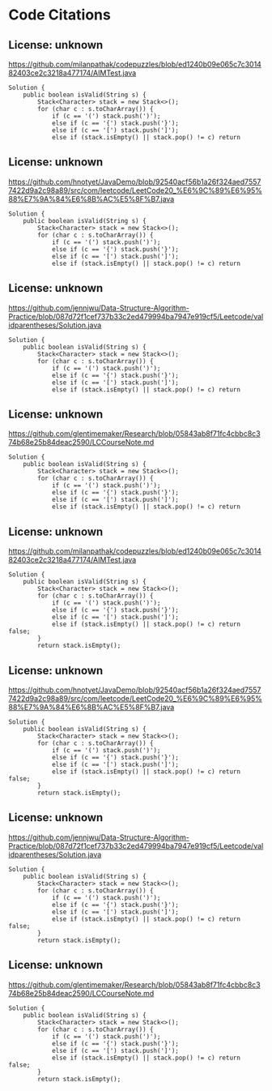 # Code Citations

## License: unknown
https://github.com/milanpathak/codepuzzles/blob/ed1240b09e065c7c301482403ce2c3218a477174/AIMTest.java

```
Solution {
    public boolean isValid(String s) {
        Stack<Character> stack = new Stack<>();
        for (char c : s.toCharArray()) {
            if (c == '(') stack.push(')');
            else if (c == '{') stack.push('}');
            else if (c == '[') stack.push(']');
            else if (stack.isEmpty() || stack.pop() != c) return
```


## License: unknown
https://github.com/hnotyet/JavaDemo/blob/92540acf56b1a26f324aed75577422d9a2c98a89/src/com/leetcode/LeetCode20_%E6%9C%89%E6%95%88%E7%9A%84%E6%8B%AC%E5%8F%B7.java

```
Solution {
    public boolean isValid(String s) {
        Stack<Character> stack = new Stack<>();
        for (char c : s.toCharArray()) {
            if (c == '(') stack.push(')');
            else if (c == '{') stack.push('}');
            else if (c == '[') stack.push(']');
            else if (stack.isEmpty() || stack.pop() != c) return
```


## License: unknown
https://github.com/jennjwu/Data-Structure-Algorithm-Practice/blob/087d72f1cef737b33c2ed479994ba7947e919cf5/Leetcode/validparentheses/Solution.java

```
Solution {
    public boolean isValid(String s) {
        Stack<Character> stack = new Stack<>();
        for (char c : s.toCharArray()) {
            if (c == '(') stack.push(')');
            else if (c == '{') stack.push('}');
            else if (c == '[') stack.push(']');
            else if (stack.isEmpty() || stack.pop() != c) return
```


## License: unknown
https://github.com/glentimemaker/Research/blob/05843ab8f71fc4cbbc8c374b68e25b84deac2590/LCCourseNote.md

```
Solution {
    public boolean isValid(String s) {
        Stack<Character> stack = new Stack<>();
        for (char c : s.toCharArray()) {
            if (c == '(') stack.push(')');
            else if (c == '{') stack.push('}');
            else if (c == '[') stack.push(']');
            else if (stack.isEmpty() || stack.pop() != c) return
```


## License: unknown
https://github.com/milanpathak/codepuzzles/blob/ed1240b09e065c7c301482403ce2c3218a477174/AIMTest.java

```
Solution {
    public boolean isValid(String s) {
        Stack<Character> stack = new Stack<>();
        for (char c : s.toCharArray()) {
            if (c == '(') stack.push(')');
            else if (c == '{') stack.push('}');
            else if (c == '[') stack.push(']');
            else if (stack.isEmpty() || stack.pop() != c) return false;
        }
        return stack.isEmpty();
```


## License: unknown
https://github.com/hnotyet/JavaDemo/blob/92540acf56b1a26f324aed75577422d9a2c98a89/src/com/leetcode/LeetCode20_%E6%9C%89%E6%95%88%E7%9A%84%E6%8B%AC%E5%8F%B7.java

```
Solution {
    public boolean isValid(String s) {
        Stack<Character> stack = new Stack<>();
        for (char c : s.toCharArray()) {
            if (c == '(') stack.push(')');
            else if (c == '{') stack.push('}');
            else if (c == '[') stack.push(']');
            else if (stack.isEmpty() || stack.pop() != c) return false;
        }
        return stack.isEmpty();
```


## License: unknown
https://github.com/jennjwu/Data-Structure-Algorithm-Practice/blob/087d72f1cef737b33c2ed479994ba7947e919cf5/Leetcode/validparentheses/Solution.java

```
Solution {
    public boolean isValid(String s) {
        Stack<Character> stack = new Stack<>();
        for (char c : s.toCharArray()) {
            if (c == '(') stack.push(')');
            else if (c == '{') stack.push('}');
            else if (c == '[') stack.push(']');
            else if (stack.isEmpty() || stack.pop() != c) return false;
        }
        return stack.isEmpty();
```


## License: unknown
https://github.com/glentimemaker/Research/blob/05843ab8f71fc4cbbc8c374b68e25b84deac2590/LCCourseNote.md

```
Solution {
    public boolean isValid(String s) {
        Stack<Character> stack = new Stack<>();
        for (char c : s.toCharArray()) {
            if (c == '(') stack.push(')');
            else if (c == '{') stack.push('}');
            else if (c == '[') stack.push(']');
            else if (stack.isEmpty() || stack.pop() != c) return false;
        }
        return stack.isEmpty();
```

